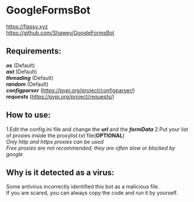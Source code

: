 # GoogleFormsBot
https://flassy.xyz  
https://github.com/Shawey/GoogleFormsBot

## Requirements: ##
***os*** (Default)  
***ast*** (Default)  
***threading*** (Default)  
***random*** (Default)  
***configparser*** (https://pypi.org/project/configparser/)  
***requests*** (https://pypi.org/project/requests/)

## How to use: ##

1.Edit the config.ini file and change the ***url*** and the ***formData***
2.Put your list of proxies inside the proxylist.txt file(**OPTIONAL**)  
    *Only http and https proxies can be used*  
    *Free proxies are not recommended, they are often slow or blocked by google*

## Why is it detected as a virus: ##
Some antivirus incorrectly identified this bot as a malicious file.  
If you are scared, you can always copy the code and run it by yourself.